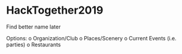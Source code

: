 # HackTogether2019
Find better name later

Options:
    o Organization/Club
    o Places/Scenery
    o Current Events (i.e. parties)
    o Restaurants
